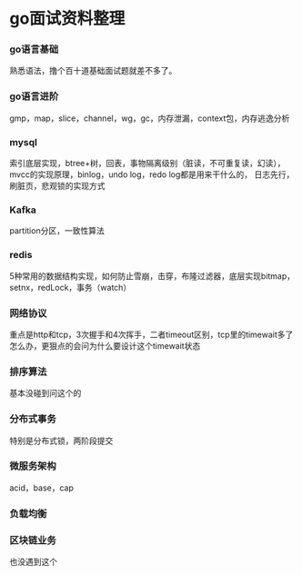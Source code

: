 # go面试资料整理

### go语言基础
熟悉语法，撸个百十道基础面试题就差不多了。

### go语言进阶
gmp，map，slice，channel，wg，gc，内存泄漏，context包，内存逃逸分析

### mysql
索引底层实现，btree+树，回表，事物隔离级别（脏读，不可重复读，幻读），mvcc的实现原理，binlog，undo log，redo log都是用来干什么的，
日志先行，刷脏页，悲观锁的实现方式

### Kafka
partition分区，一致性算法

### redis
5种常用的数据结构实现，如何防止雪崩，击穿，布隆过滤器，底层实现bitmap，setnx，redLock，事务（watch）

### 网络协议
重点是http和tcp，3次握手和4次挥手，二者timeout区别，tcp里的timewait多了怎么办，更狠点的会问为什么要设计这个timewait状态

### 排序算法
基本没碰到问这个的

### 分布式事务
特别是分布式锁，两阶段提交

### 微服务架构
acid，base，cap

### 负载均衡

### 区块链业务
也没遇到这个